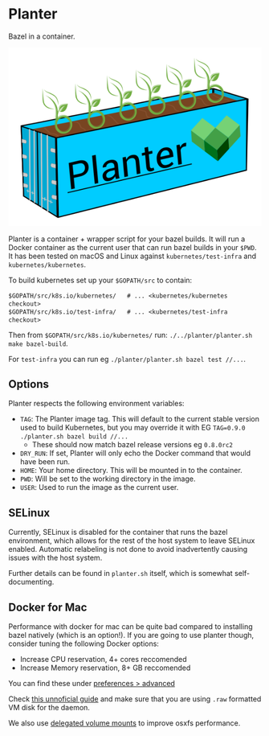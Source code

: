 # Planter 
Bazel in a container.

<img src="planter-logo.svg" />

Planter is a container + wrapper script for your bazel builds.
It will run a Docker container as the current user that can run bazel builds
in your `$PWD`. It has been tested on macOS and Linux against
`kubernetes/test-infra` and `kubernetes/kubernetes`.

To build kubernetes set up your `$GOPATH/src` to contain:
```
$GOPATH/src/k8s.io/kubernetes/   # ... <kubernetes/kubernetes checkout>
$GOPATH/src/k8s.io/test-infra/   # ... <kubernetes/test-infra checkout>
```
Then from `$GOPATH/src/k8s.io/kubernetes/` run:
 `./../planter/planter.sh make bazel-build`.

 For `test-infra` you can run eg `./planter/planter.sh bazel test //...`.

## Options

Planter respects the following environment variables:

 - `TAG`: The Planter image tag. This will default to the current stable
   version used to build Kubernetes, but you may override it with EG
   `TAG=0.9.0 ./planter.sh bazel build //...`
   - These should now match bazel release versions eg `0.8.0rc2`
 - `DRY_RUN`: If set, Planter will only echo the Docker command that would have
   been run.
 - `HOME`: Your home directory. This will be mounted in to the container.
 - `PWD`: Will be set to the working directory in the image.
 - `USER`: Used to run the image as the current user.

## SELinux

Currently, SELinux is disabled for the container that runs the bazel
environment, which allows for the rest of the host system to leave SELinux
enabled. Automatic relabeling is not done to avoid inadvertently causing issues
with the host system.


Further details can be found in `planter.sh` itself, which is somewhat
self-documenting.

## Docker for Mac

Performance with docker for mac can be quite bad compared to installing bazel 
natively (which is an option!). If you are going to use planter though, 
consider tuning the following Docker options:

- Increase CPU reservation, 4+ cores reccomended
- Increase Memory reservation, 8+ GB reccomended

You can find these under [preferences > advanced](https://docs.docker.com/docker-for-mac/#advanced)

Check [this unnoficial guide](https://medium.com/@TomKeur/how-get-better-disk-performance-in-docker-for-mac-2ba1244b5b70)
and make sure that you are using `.raw` formatted VM disk for the daemon. 

We also use [delegated volume mounts](https://docs.docker.com/docker-for-mac/osxfs-caching/) to improve osxfs performance.

